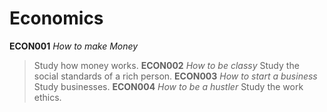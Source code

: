 # Economics

**ECON001** _How to make Money_
> Study how money works.
**ECON002** _How to be classy_
> Study the social standards of a rich person.
**ECON003** _How to start a business_
> Study businesses.
**ECON004** _How to be a hustler_
> Study the work ethics.
